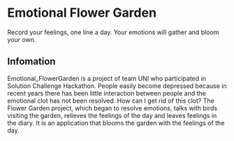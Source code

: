 # Emotional Flower Garden

Record your feelings, one line a day. 
Your emotions will gather and bloom your own.

## Infomation

Emotional_FlowerGarden is a project of team UNI who participated in Solution Challenge Hackathon.
People easily become depressed because in recent years there has been little interaction between people and the emotional clot has not been resolved.
How can I get rid of this clot? The Flower Garden project, which began to resolve emotions, talks with birds visiting the garden, relieves the feelings of the day and leaves feelings in the diary. It is an application that blooms the garden with the feelings of the day.
